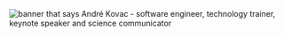 <img src="https://user-images.githubusercontent.com/1945462/171504649-306bfc14-2a3b-4dba-8010-7db31938be18.png" alt="banner that says André Kovac - software engineer, technology trainer, keynote speaker and science communicator">

<!--
**andrekovac/andrekovac** is a ✨ _special_ ✨ repository because its `README.md` (this file) appears on your GitHub profile.

Here are some ideas to get you started:

- 🔭 I’m currently working on ...
- 🌱 I’m currently learning ...
- 👯 I’m looking to collaborate on ...
- 🤔 I’m looking for help with ...
- 💬 Ask me about ...
- 📫 How to reach me: ...
- 😄 Pronouns: ...
- ⚡ Fun fact: ...
-->

